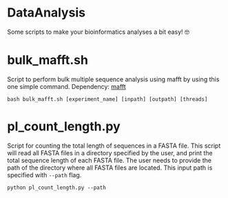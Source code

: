 # DataAnalysis
Some scripts to make your bioinformatics analyses a bit easy! 🤓

# bulk_mafft.sh
Script to perform bulk multiple sequence analysis using mafft by using this one simple command. Dependency: [mafft](https://mafft.cbrc.jp/alignment/software/source.html)
                    
   `bash bulk_mafft.sh [experiment_name] [inpath] [outpath] [threads]`

# pl_count_length.py
Script for counting the total length of sequences in a FASTA file. This script will read all FASTA files in a directory specified by the user, and print the total sequence length of each FASTA file. The user needs to provide the path of the directory where all FASTA files are located. This input path is specified with `--path` flag.
   
   `python pl_count_length.py --path`

